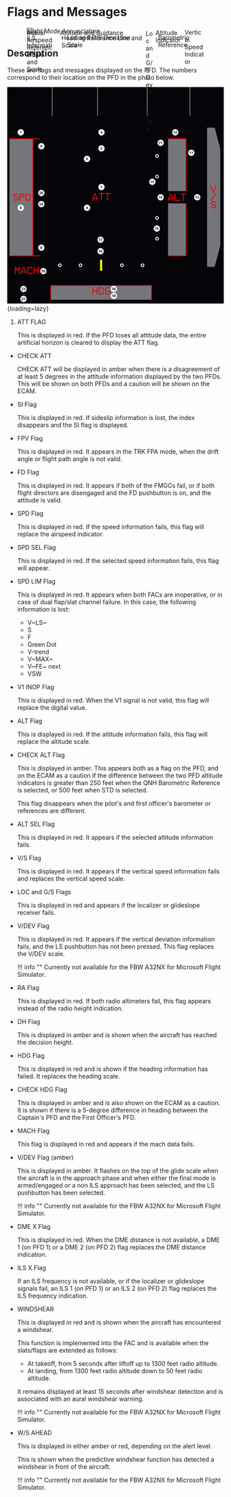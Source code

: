 <link rel="stylesheet" href="../../../../stylesheets/pfd-interactive.css">

# Flags and Messages

<div style="position: relative; width: 413px; height: auto; margin-left: auto;  margin-right: auto;">
    <img src="/pilots-corner/assets/a32nx-briefing/pfd/pfd-small.png" style="width: 413px; height: auto;">
    <a href="/pilots-corner/a32nx-briefing/pfd/fma/">               <div class="imagemap" style="position: absolute; left:     0%; top:     0%; width:   100%; height: 15.00%;"><span class="imagemapname">Flight Mode Annunciators</span></div></a>
    <a href="/pilots-corner/a32nx-briefing/pfd/altitude-indicator/"><div class="imagemap" style="position: absolute; left: 72.60%; top: 20.00%; width: 16.00%; height: 58.00%;"><span class="imagemapname">Altitude Indicator</span></div></a>
    <a href="/pilots-corner/a32nx-briefing/pfd/vertical-speed/">    <div class="imagemap" style="position: absolute; left: 89.00%; top: 18.15%; width: 11.00%; height: 64.20%;"><span class="imagemapname">Vertical Speed Indicator</span></div></a>
    <a href="/pilots-corner/a32nx-briefing/pfd/baro-ref/">          <div class="imagemap" style="position: absolute; left: 74.04%; top: 81.00%; width: 19.44%; height:   5.8%;"><span class="imagemapname">Barometric Reference</span></div></a>
    <a href="/pilots-corner/a32nx-briefing/pfd/artificial-horizon/"><div class="imagemap" style="position: absolute; left: 18.74%; top: 20.62%; width: 48.81%; height: 56.68%;"><span class="imagemapname">Attitude and Guidance</span></div></a>
    <a href="/pilots-corner/a32nx-briefing/pfd/speedtape/">         <div class="imagemap" style="position: absolute; left:     0%; top: 20.17%; width: 15.35%; height: 57.86%;"><span class="imagemapname">Actual Airspeed Reference Line and Scale</span></div></a>
    <a href="/pilots-corner/a32nx-briefing/pfd/heading-ref/">       <div class="imagemap" style="position: absolute; left: 19.58%; top: 86.09%; width: 47.48%; height: 12.17%;"><span class="imagemapname">Heading Reference Line and Scale</span></div></a>
    <a href="/pilots-corner/a32nx-briefing/pfd/ils-indicator/">     <div class="imagemap" style="position: absolute; left: 22.70%; top: 77.40%; width: 42.88%; height:  5.34%;"><span class="imagemapname">Loc and G/S Deviation Scale</span></div></a>
    <a href="/pilots-corner/a32nx-briefing/pfd/ils-indicator/">     <div class="imagemap" style="position: absolute; left: 67.10%; top: 29.41%; width:  4.01%; height: 41.10%;"><span class="imagemapname">Loc and G/S Deviation Scale</span></div></a>
    <a href="/pilots-corner/a32nx-briefing/pfd/ils-indicator/">     <div class="imagemap" style="position: absolute; left:     0%; top: 85.00%; width: 16.00%; height: 13.00%;"><span class="imagemapname">ILS Information</span></div></a>
</div>


## Description

These are flags and messages displayed on the PFD. The numbers correspond to their location on the PFD in the photo below.

![Flags and Messages](../../assets/a32nx-briefing/pfd/pfdflags.png "Flags and Messages"){loading=lazy}


1. ATT FLAG

    This is displayed in red. If the PFD loses all attitude data, the entire artificial horizon is cleared to display the ATT flag.

- CHECK ATT

    CHECK ATT will be displayed in amber when there is a disagreement of at least 5 degrees in the attitude information displayed by the two PFDs. This will be shown on both PFDs and a caution will be shown on the ECAM.

- SI Flag

    This is displayed in red. If sideslip information is lost, the index disappears and the SI flag is displayed.

- FPV Flag

    This is displayed in red. It appears in the TRK FPA mode, when the drift angle or flight path angle is not valid.

- FD Flag

    This is displayed in red. It appears if both of the FMGCs fail, or if both flight directors are disengaged and the FD pushbutton is on, and the attitude is valid.

- SPD Flag

    This is displayed in red. If the speed information fails, this flag will replace the airspeed indicator.

- SPD SEL Flag

    This is displayed in red. If the selected speed information fails, this flag will appear.

- SPD LIM Flag

    This is displayed in red. It appears when both FACs are inoperative, or in case of dual flap/slat channel failure. In this case, the following information is lost:
    
    - V~LS~
    - S
    - F
    - Green Dot
    - V-trend
    - V~MAX~
    - V~FE~ next
    - VSW

- V1 INOP Flag

    This is displayed in red. When the V1 signal is not valid, this flag will replace the digital value.

- ALT Flag

    This is displayed in red. If the altitude information fails, this flag will replace the altitude scale.

- CHECK ALT Flag

    This is displayed in amber. This appears both as a flag on the PFD, and on the ECAM as a caution if the difference between the two PFD altitude indicators is greater than 250 feet when the QNH Barometric Reference is selected, or 500 feet when STD is selected.
    
    This flag disappears when the pilot's and first officer's barometer or references are different.

- ALT SEL Flag

    This is displayed in red. It appears if the selected altitude information fails.

- V/S Flag

    This is displayed in red. It appears if the vertical speed information fails and replaces the vertical speed scale.

- LOC and G/S Flags

    This is displayed in red and appears if the localizer or glideslope receiver fails.

- V/DEV Flag

    This is displayed in red. It appears if the vertical deviation information fails, and the LS pushbutton has not been pressed. This flag replaces the V/DEV scale.
    
    !!! info ""
        Currently not available for the FBW A32NX for Microsoft Flight Simulator.

- RA Flag

    This is displayed in red. If both radio altimeters fail, this flag appears instead of the radio height indication.

- DH Flag

    This is displayed in amber and is shown when the aircraft has reached the decision height.

- HDG Flag

    This is displayed in red and is shown if the heading information has failed. It replaces the heading scale.

- CHECK HDG Flag

    This is displayed in amber and is also shown on the ECAM as a caution. It is shown if there is a 5-degree difference in heading between the Captain's PFD and the First Officer's PFD.

- MACH Flag

    This flag is displayed in red and appears if the mach data fails.

- V/DEV Flag (amber)
    
    This is displayed in amber. It flashes on the top of the glide scale when the aircraft is in the approach phase and when either the final mode is armed/engaged or a non ILS approach has been selected, and the LS pushbutton has been selected.


    !!! info ""
        Currently not available for the FBW A32NX for Microsoft Flight Simulator.

- DME X Flag

    This is displayed in red. When the DME distance is not available, a DME 1 (on PFD 1) or a DME 2 (on PFD 2) flag replaces the DME distance indication.

- ILS X Flag

    If an ILS frequency is not available, or if the localizer or glideslope signals fail, an ILS 1 (on PFD 1) or an ILS 2 (on PFD 2) flag replaces the ILS frequency indication.

- WINDSHEAR

    This is displayed in red and is shown when the aircraft has encountered a windshear.
    
    This function is implemented into the FAC and is available when the slats/flaps are extended as follows:
    
    - At takeoff, from 5 seconds after liftoff up to 1300 feet radio altitude.
    - At landing, from 1300 feet radio altitude down to 50 feet radio altitude.
    
    It remains displayed at least 15 seconds after windshear detection and is associated with an aural windshear warning.
    
    !!! info ""
        Currently not available for the FBW A32NX for Microsoft Flight Simulator.

- W/S AHEAD

    This is displayed in either amber or red, depending on the alert level.

    This is shown when the predictive windshear function has detected a windshear in front of the aircraft.
    
    !!! info ""
        Currently not available for the FBW A32NX for Microsoft Flight Simulator.
